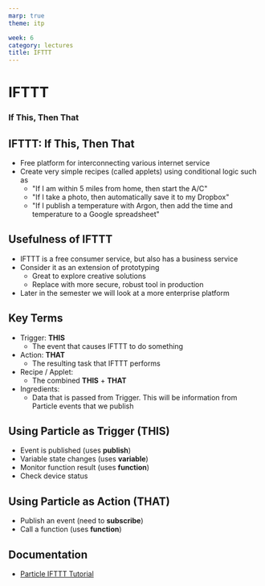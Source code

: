 ```yaml
---
marp: true
theme: itp

week: 6
category: lectures
title: IFTTT
---
```


<!-- headingDivider: 2 -->

# IFTTT

### If **This**, Then **That**

## IFTTT: If This, Then That

* Free platform for interconnecting various internet service
* Create very simple recipes (called applets) using conditional logic such as
  * "If I am within 5 miles from home, then start the A/C"
  * "If I take a photo, then automatically save it to my Dropbox"
  * "If I publish a temperature with Argon, then add the time and temperature to a Google spreadsheet"

## Usefulness of IFTTT

* IFTTT is a free consumer service, but also has a business service
* Consider it as an extension of prototyping
  * Great to explore creative solutions
  * Replace with more secure, robust tool in production
* Later in the semester we will look at a more enterprise platform

## Key Terms

* Trigger: **THIS**
  * The event that causes IFTTT to do something
* Action: **THAT**
  * The resulting task that IFTTT performs
* Recipe / Applet: 
  * The combined **THIS** + **THAT**
* Ingredients: 
  * Data that is passed from Trigger. This will be information from Particle events that we publish

## Using Particle as Trigger (THIS)

* Event is published (uses **publish**)
* Variable state changes (uses **variable**)
* Monitor function result (uses **function**)
* Check device status

## Using Particle as Action (THAT)

* Publish an event (need to **subscribe**)
* Call a function (uses **function**)

## Documentation

* [Particle IFTTT Tutorial](https://docs.particle.io/tutorials/integrations/ifttt/#introduction)
